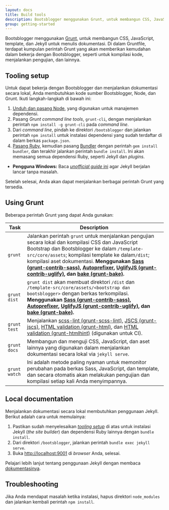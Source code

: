 ```yaml
---
layout: docs
title: Build tools
description: Bootsblogger menggunakan Grunt, untuk membangun CSS, JavaScript, template, dan Jekyll untuk menulis dokumentasi.
group: getting-started
---
```


Bootsblogger menggunakan [Grunt](http://gruntjs.com), untuk membangun CSS, JavaScript, template, dan Jekyll untuk menulis dokumentasi. Di dalam Gruntfile, terdapat kumpulan perintah Grunt yang akan memberikan kemudahan dalam bekerja dengan Bootsblogger, seperti untuk kompilasi kode, menjalankan pengujian, dan lainnya.

## Tooling setup

Untuk dapat bekerja dengan Bootsblogger dan menjalankan dokumentasi secara lokal, Anda membutuhkan kode sumber Bootsblogger, Node, dan Grunt. Ikuti langkah-langkah di bawah ini:

1. [Unduh dan pasang Node](https://nodejs.org/download), yang digunakan untuk manajemen dependensi.
2. Pasang *Grunt command line tools*, `grunt-cli`, dengan menjalankan perintah `npm install -g grunt-cli` pada *command line*.
3. Dari *command line*, pindah ke direktori `/bootsblogger` dan jalankan perintah `npm install` untuk instalasi dependensi yang sudah terdaftar di dalam berkas `package.json`.
4. [Pasang Ruby](https://www.ruby-lang.org/en/documentation/installation/), kemudian pasang [Bundler](https://bundler.io/) dengan perintah `gem install bundler`, dan terakhir jalankan perintah `bundle install`. Ini akan memasang semua dependensi Ruby, seperti Jekyll dan *plugins*.
  - **Pengguna Windows:** Baca [*unofficial guide* ini](http://jekyll-windows.juthilo.com/) agar Jekyll berjalan lancar tanpa masalah.

Setelah selesai, Anda akan dapat menjalankan berbagai perintah Grunt yang tersedia.

## Using Grunt

Beberapa perintah Grunt yang dapat Anda gunakan:

| Task | Description |
| --- | --- |
| `grunt` | Jalankan perintah `grunt` untuk menjalankan pengujian secara lokal dan kompilasi CSS dan JavaScript Bootstrap dan Bootsblogger ke dalam `/template-src/core/assets`; kompilasi template ke dalam`/dist`; kompilasi aset dokumentasi. **Menggunakan [Sass (grunt-contrib-sass)](https://github.com/gruntjs/grunt-contrib-sass), [Autoprefixer](https://github.com/postcss/autoprefixer), [UglifyJS (grunt-contrib-uglify)](https://github.com/gruntjs/grunt-contrib-uglify), dan [bake (grunt-bake)](https://github.com/MathiasPaumgarten/grunt-bake).** |
| `grunt dist` | `grunt dist` akan membuat direktori `/dist` dan `/template-src/core/assets/<bootstrap dan bootsblogger>` dengan berkas terkompilasi. **Menggunakan [Sass (grunt-contrib-sass)](https://github.com/gruntjs/grunt-contrib-sass), [Autoprefixer](https://github.com/postcss/autoprefixer), [UglifyJS (grunt-contrib-uglify)](https://github.com/gruntjs/grunt-contrib-uglify), dan [bake (grunt-bake)](https://github.com/MathiasPaumgarten/grunt-bake).** |
| `grunt test` | Menjalankan [scss-lint (grunt-scss-lint)](https://github.com/ahmednuaman/grunt-scss-lint), [JSCS (grunt-jscs)](https://github.com/jscs-dev/grunt-jscs), [HTML validation (grunt-html)](https://github.com/jzaefferer/grunt-html), dan [HTML validation (grunt-htmlhint)](https://github.com/yaniswang/grunt-htmlhint) (digunakan untuk CI). |
| `grunt docs` | Membangun dan menguji CSS, JavaScript, dan aset lainnya yang digunakan dalam menjalankan dokumentasi secara lokal via `jekyll serve`. |
| `grunt watch` | Ini adalah metode paling nyaman untuk memonitor perubahan pada berkas Sass, JavaScript, dan template, dan secara otomatis akan melakukan pengujian dan kompilasi setiap kali Anda menyimpannya. |

## Local documentation

Menjalankan dokumentasi secara lokal membutuhkan penggunaan Jekyll. Berikut adalah cara untuk memulainya:

1. Pastikan sudah menyelesaikan [*tooling setup*](#tooling-setup) di atas untuk instalasi Jekyll (*the site builder*) dan dependensi Ruby lainnya dengan `bundle install`.
2. Dari direktori `/bootsblogger`, jalankan perintah `bundle exec jekyll serve`.
3. Buka <http://localhost:9001> di *browser* Anda, selesai.

Pelajari lebih lanjut tentang penggunaan Jekyll dengan membaca [dokumentasinya](https://jekyllrb.com/docs/home/).

## Troubleshooting

Jika Anda mendapat masalah ketika instalasi, hapus direktori `node_modules` dan jalankan kembali perintah `npm install`.
